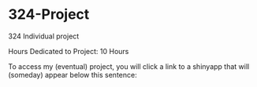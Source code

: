 # 324-Project
324 Individual project

Hours Dedicated to Project: 10 Hours

To access my (eventual) project, you will click a link to a shinyapp that will (someday) appear below this sentence:
